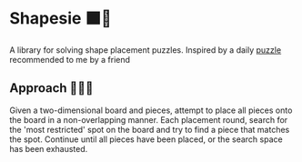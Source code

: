 # Shapesie ⬛👀

A library for solving shape placement puzzles.  Inspired by a daily [puzzle](https://www.amazon.com/DragonFjord-Puzzle-Day-Original-Challenges/dp/B09BHV12QF) recommended to me by a friend

## Approach 🌳🕵️‍♀️

Given a two-dimensional board and pieces, attempt to place all pieces onto the board in a non-overlapping manner.  Each placement round, search for the 'most restricted' spot on the board and try to find a piece that matches the spot.  Continue until all pieces have been placed, or the search space has been exhausted.
